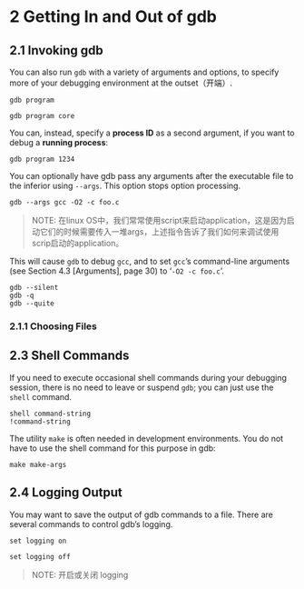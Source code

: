 # 2 Getting In and Out of gdb



## 2.1 Invoking gdb

You can also run `gdb` with a variety of arguments and options, to specify more of your debugging environment at the outset（开端）.



```shell
gdb program
```



```shell
gdb program core
```

You can, instead, specify a **process ID** as a second argument, if you want to debug a **running process**:

```shell
gdb program 1234
```



You can optionally have gdb pass any arguments after the executable file to the inferior using `--args`. This option stops option processing.

```shell
gdb --args gcc -O2 -c foo.c
```

> NOTE: 在linux OS中，我们常常使用script来启动application，这是因为启动它们的时候需要传入一堆args，上述指令告诉了我们如何来调试使用scrip启动的application。

This will cause `gdb` to debug `gcc`, and to set `gcc`’s command-line arguments (see Section 4.3 [Arguments], page 30) to ‘`-O2 -c foo.c`’.



```shell
gdb --silent
gdb -q
gdb --quite
```



### 2.1.1 Choosing Files

## 2.3 Shell Commands

If you need to execute occasional shell commands during your debugging session, there is no need to leave or suspend `gdb`; you can just use the `shell` command.

```
shell command-string
!command-string
```

The utility `make` is often needed in development environments. You do not have to use the shell command for this purpose in gdb:

```shell
make make-args
```



## 2.4 Logging Output

You may want to save the output of gdb commands to a file. There are several commands to control gdb’s logging.

```
set logging on

set logging off
```

> NOTE: 开启或关闭 logging

